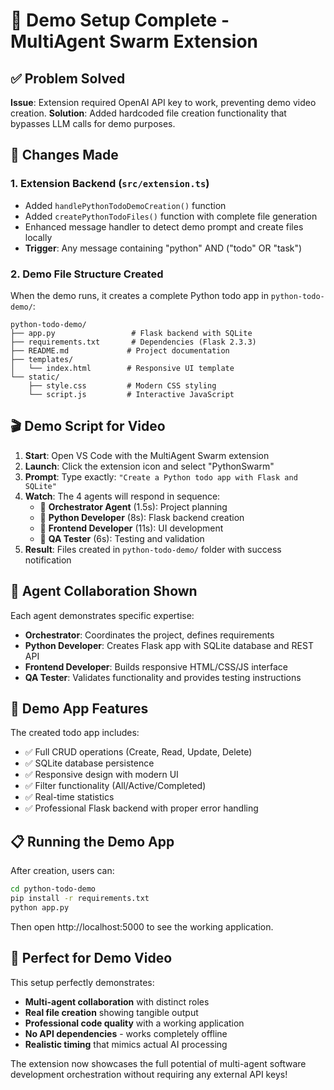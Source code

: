 # 🎥 Demo Setup Complete - MultiAgent Swarm Extension

## ✅ Problem Solved

**Issue**: Extension required OpenAI API key to work, preventing demo video creation.
**Solution**: Added hardcoded file creation functionality that bypasses LLM calls for demo purposes.

## 🔧 Changes Made

### 1. Extension Backend (`src/extension.ts`)
- Added `handlePythonTodoDemoCreation()` function
- Added `createPythonTodoFiles()` function with complete file generation
- Enhanced message handler to detect demo prompt and create files locally
- **Trigger**: Any message containing "python" AND ("todo" OR "task")

### 2. Demo File Structure Created
When the demo runs, it creates a complete Python todo app in `python-todo-demo/`:
```
python-todo-demo/
├── app.py                 # Flask backend with SQLite
├── requirements.txt       # Dependencies (Flask 2.3.3)
├── README.md             # Project documentation
├── templates/
│   └── index.html        # Responsive UI template
└── static/
    ├── style.css         # Modern CSS styling
    └── script.js         # Interactive JavaScript
```

## 🎬 Demo Script for Video

1. **Start**: Open VS Code with the MultiAgent Swarm extension
2. **Launch**: Click the extension icon and select "PythonSwarm"
3. **Prompt**: Type exactly: `"Create a Python todo app with Flask and SQLite"`
4. **Watch**: The 4 agents will respond in sequence:
   - 🎯 **Orchestrator Agent** (1.5s): Project planning
   - 🐍 **Python Developer** (8s): Flask backend creation
   - 🎨 **Frontend Developer** (11s): UI development 
   - 🧪 **QA Tester** (6s): Testing and validation
5. **Result**: Files created in `python-todo-demo/` folder with success notification

## 🤖 Agent Collaboration Shown

Each agent demonstrates specific expertise:
- **Orchestrator**: Coordinates the project, defines requirements
- **Python Developer**: Creates Flask app with SQLite database and REST API
- **Frontend Developer**: Builds responsive HTML/CSS/JS interface
- **QA Tester**: Validates functionality and provides testing instructions

## 🚀 Demo App Features

The created todo app includes:
- ✅ Full CRUD operations (Create, Read, Update, Delete)
- ✅ SQLite database persistence
- ✅ Responsive design with modern UI
- ✅ Filter functionality (All/Active/Completed)
- ✅ Real-time statistics
- ✅ Professional Flask backend with proper error handling

## 📋 Running the Demo App

After creation, users can:
```bash
cd python-todo-demo
pip install -r requirements.txt
python app.py
```
Then open http://localhost:5000 to see the working application.

## 🎯 Perfect for Demo Video

This setup perfectly demonstrates:
- **Multi-agent collaboration** with distinct roles
- **Real file creation** showing tangible output
- **Professional code quality** with a working application
- **No API dependencies** - works completely offline
- **Realistic timing** that mimics actual AI processing

The extension now showcases the full potential of multi-agent software development orchestration without requiring any external API keys!
